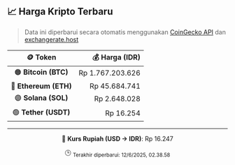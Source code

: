 

<!-- HARGA_KRIPTO -->
## 📈 Harga Kripto Terbaru

> Data ini diperbarui secara otomatis menggunakan [CoinGecko API](https://www.coingecko.com/) dan [exchangerate.host](https://exchangerate.host/)

<div align="center">

| 🪙 Token | 💰 Harga (IDR) |
|:------:|---------------:|
| 🟠 **Bitcoin (BTC)**   | Rp 1.767.203.626 |
| 🔵 **Ethereum (ETH)**  | Rp 45.684.741 |
| 🟣 **Solana (SOL)**    | Rp 2.648.028 |
| 🟢 **Tether (USDT)**   | Rp 16.254 |

---

💱 **Kurs Rupiah (USD → IDR)**: Rp 16.247

🕒 <sub>Terakhir diperbarui: 12/6/2025, 02.38.58</sub>

</div>
<!-- /HARGA_KRIPTO -->